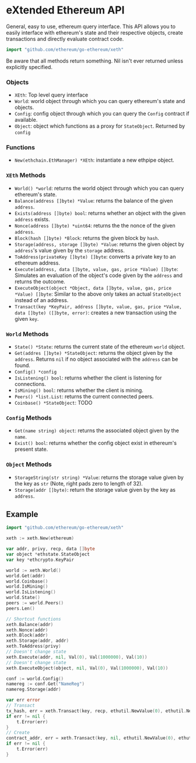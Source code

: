 # eXtended Ethereum API

General, easy to use, ethereum query interface. This API allows you to easily interface with ethereum's state and their respective objects, create transactions and directly evaluate contract code.

```go
import "github.com/ethereum/go-ethereum/xeth"
```

Be aware that all methods return something. Nil isn't ever returned unless explicitly specified.

### Objects

* `XEth`: Top level query interface
* `World`: world object through which you can query ethereum's state and objects.
* `Config`: config object through which you can query the `Config` contract if available.
* `Object`: object which functions as a proxy for `StateObject`. Returned by `config`

### Functions

* `New(ethchain.EthManager) *XEth`: instantiate a new ethpipe object.

### `XEth` Methods

* `World() *world`: returns the world object through which you can query ethereum's state.
* `Balance(address []byte) *Value`: returns the balance of the given `address`.
* `Exists(address []byte) bool`: returns whether an object with the given `address` exists.
* `Nonce(address []byte) *uint64`: returns the the nonce of the given `address`.
* `Block(hash []byte) *Block`: returns the given block by `hash`.
* `Storage(address, storage []byte) *Value`: returns the given object by `address`'s value given by the `storage` address.
* `ToAddress(privateKey []byte) []byte`: converts a private key to an ethereum address.
* `Execute(address, data []byte, value, gas, price *Value) []byte`: Simulates an evaluation of the object's code given by the `address` and returns the outcome.
* `ExecuteObject(object *Object, data []byte, value, gas, price *Value) []byte`: Similar to the above only takes an actual `StateObject` instead of an address.
* `Transact(key *KeyPair, address []byte, value, gas, price *Value, data []byte) ([]byte, error)`: creates a new transaction using the given `key`.

### `World` Methods

* `State() *State`: returns the current state of the ethereum `world` object.
* `Get(addres []byte) *StateObject`: returns the object given by the `address`. Returns `nil` if no object associated with the `address` can be found.
* `Config() *config`
* `IsListening() bool`: returns whether the client is listening for connections.
* `IsMining() bool`: returns whether the client is mining.
* `Peers() *list.List`: returns the current connected peers.
* `Coinbase() *StateObject`: TODO

### `Config` Methods

* `Get(name string) object`: returns the associated object given by the `name`.
* `Exist() bool`: returns whether the config object exist in ethereum's present state.

### `Object` Methods

* `StorageString(str string) *Value`: returns the storage value given by the key as `str` (Note, right pads zero to length of 32).
* `Storage(addr []byte)`: return the storage value given by the key as `address`.

## Example

```go
import "github.com/ethereum/go-ethereum/xeth"

xeth := xeth.New(ethereum)

var addr, privy, recp, data []byte
var object *ethstate.StateObject
var key *ethcrypto.KeyPair

world := xeth.World()
world.Get(addr)
world.Coinbase()
world.IsMining()
world.IsListening()
world.State()
peers := world.Peers()
peers.Len()

// Shortcut functions
xeth.Balance(addr)
xeth.Nonce(addr)
xeth.Block(addr)
xeth.Storage(addr, addr)
xeth.ToAddress(privy)
// Doesn't change state
xeth.Execute(addr, nil, Val(0), Val(1000000), Val(10))
// Doesn't change state
xeth.ExecuteObject(object, nil, Val(0), Val(1000000), Val(10))

conf := world.Config()
namereg := conf.Get("NameReg")
namereg.Storage(addr)

var err error
// Transact
tx_hash, err = xeth.Transact(key, recp, ethutil.NewValue(0), ethutil.NewValue(0), ethutil.NewValue(0), nil)
if err != nil {
	t.Error(err)
}
// Create
contract_addr, err = xeth.Transact(key, nil, ethutil.NewValue(0), ethutil.NewValue(0), ethutil.NewValue(0), data)
if err != nil {
	t.Error(err)
}
```